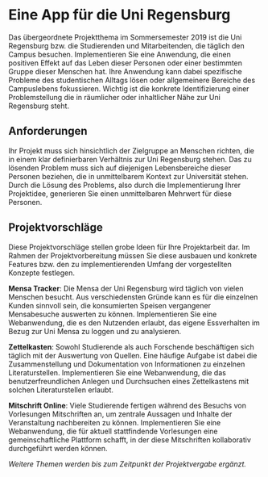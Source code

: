 # Eine App für die Uni Regensburg

Das übergeordnete Projektthema im Sommersemester 2019 ist die Uni Regensburg bzw. die Studierenden und Mitarbeitenden, die täglich den Campus besuchen. Implementieren Sie eine Anwendung, die einen positiven Effekt auf das Leben dieser Personen oder einer bestimmten Gruppe dieser Menschen hat. Ihre Anwendung kann dabei spezifische Probleme des studentischen Alltags lösen oder allgemeinere Bereiche des Campuslebens fokussieren. Wichtig ist die konkrete Identifizierung einer Problemstellung die in räumlicher oder inhaltlicher Nähe zur Uni Regensburg steht.

## Anforderungen

Ihr Projekt muss sich hinsichtlich der Zielgruppe an Menschen richten, die in einem klar definierbaren Verhältnis zur Uni Regensburg stehen. Das zu lösenden Problem muss sich auf diejenigen Lebensbereiche dieser Personen beziehen, die in unmittelbarem Kontext zur Universität stehen. Durch die Lösung des Problems, also durch die Implementierung Ihrer Projektidee, generieren Sie einen unmittelbaren Mehrwert für diese Personen. 

## Projektvorschläge

Diese Projektvorschläge stellen grobe Ideen für Ihre Projektarbeit dar. Im Rahmen der Projektvorbereitung müssen Sie diese ausbauen und konkrete Features bzw. den zu implementierenden Umfang der vorgestellten Konzepte festlegen.

**Mensa Tracker**: Die Mensa der Uni Regensburg wird täglich von vielen Menschen besucht. Aus verschiedensten Gründe kann es für die einzelnen Kunden sinnvoll sein, die konsumierten Speisen vergangener Mensabesuche auswerten zu können. Implementieren Sie eine Webanwendung, die es den Nutzenden erlaubt, das eigene Essverhalten im Bezug zur Uni Mensa zu loggen und zu analysieren. 

**Zettelkasten**: Sowohl Studierende als auch Forschende beschäftigen sich täglich mit der Auswertung von Quellen. Eine häufige Aufgabe ist dabei die Zusammenstellung und Dokumentation von Informationen zu einzelnen Literaturstellen. Implementieren Sie eine Webanwendung, die das benutzerfreundlichen Anlegen und Durchsuchen eines Zettelkastens mit solchen Literaturstellen erlaubt.

**Mitschrift Online**: Viele Studierende fertigen während des Besuchs von Vorlesungen Mitschriften an, um zentrale Aussagen und Inhalte der Veranstaltung nachbereiten zu können. Implementieren Sie eine Webanwendung, die für aktuell stattfindende Vorlesungen eine gemeinschaftliche Plattform schafft, in der diese Mitschriften kollaborativ durchgeführt werden können.

*Weitere Themen werden bis zum Zeitpunkt der Projektvergabe ergänzt.*
